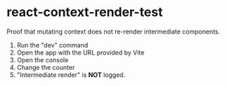 # react-context-render-test

Proof that mutating context does not re-render intermediate components.

1. Run the "dev" command
2. Open the app with the URL provided by Vite
3. Open the console
4. Change the counter
5. "Intermediate render" is __NOT__ logged.
